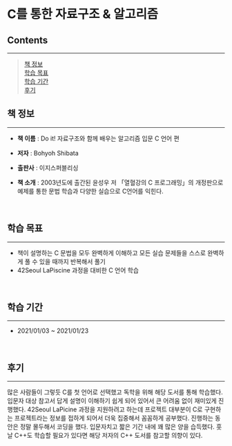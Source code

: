 # **C를 통한 자료구조 & 알고리즘**



## **Contents**
---
> [책 정보](#책-정보)  
> [학습 목표](#학습-목표)  
> [학습 기간](#학습-기간)  
> [후기](#후기)
&nbsp;

## **책 정보**
---
* **책 이름** : Do it! 자료구조와 함께 배우는 알고리즘 입문 C 언어 편

* **저자** : Bohyoh Shibata

* **출판사** : 이지스퍼블리싱

* **책 소개** : 2003년도에 출간된 윤성우 저 「열혈강의 C 프로그래밍」의 개정판으로 예제를 통한 문법 학습과 다양한 실습으로 C언어를 익힌다.

&nbsp;

## **학습 목표**
---
* 책이 설명하는 C 문법을 모두 완벽하게 이해하고 모든 실습 문제들을 스스로 완벽하게 풀 수 있을 때까지 반복해서 풀기
* 42Seoul LaPiscine 과정을 대비한 C 언어 학습

&nbsp;

## **학습 기간**
---
* 2021/01/03 ~ 2021/01/23

&nbsp;

## **후기**
---
많은 사람들이 그렇듯 C를 첫 언어로 선택했고 독학을 위해 해당 도서를 통해 학습했다. 입문자 대상 참고서 답게 설명이 이해하기 쉽게 되어 있어서 큰 어려움 없이 재미있게 진행했다.
42Seoul LaPicine 과정을 지원하려고 하는데 프로젝트 대부분이 C로 구현하는 프로젝트라는 정보를 접하게 되어서 더욱 집중해서 꼼꼼하게 공부했다. 진행하는 동안은 정말 몰두해서 코딩을 했다.
입문자치고 짧은 기간 내에 꽤 많은 양을 습득했다. 훗날 C++도 학습할 필요가 있다면 해당 저자의 C++ 도서를 참고할 의향이 있다.
